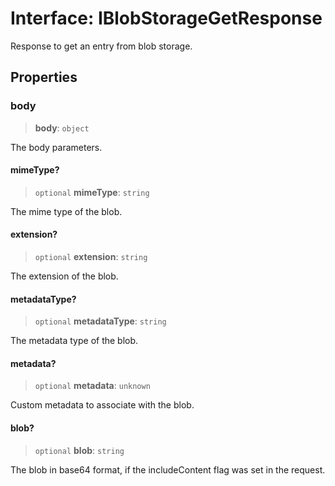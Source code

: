 # Interface: IBlobStorageGetResponse

Response to get an entry from blob storage.

## Properties

### body

> **body**: `object`

The body parameters.

#### mimeType?

> `optional` **mimeType**: `string`

The mime type of the blob.

#### extension?

> `optional` **extension**: `string`

The extension of the blob.

#### metadataType?

> `optional` **metadataType**: `string`

The metadata type of the blob.

#### metadata?

> `optional` **metadata**: `unknown`

Custom metadata to associate with the blob.

#### blob?

> `optional` **blob**: `string`

The blob in base64 format, if the includeContent flag was set in the request.
